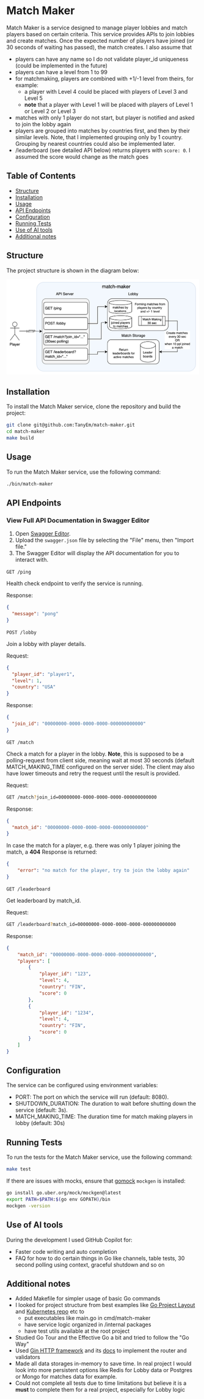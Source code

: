 # Match Maker

Match Maker is a service designed to manage player lobbies and match players based on certain criteria. This service provides APIs to join lobbies and create matches. Once the expected number of players have joined (or 30 seconds of waiting has passed), the match creates. I also assume that
- players can have any name so I do not validate player_id uniqueness (could be implemented in the future)
- players can have a level from 1 to 99
- for matchmaking, players are combined with +1/-1 level from theirs, for example:
  - a player with Level 4 could be placed with players of Level 3 and Level 5
  - **note** that a player with Level 1 will be placed with players of Level 1 or Level 2 or Level 3
- matches with only 1 player do not start, but player is notified and asked to join the lobby again
- players are grouped into matches by countries first, and then by their similar levels. Note, that I implemented grouping only by 1 country. Grouping by nearest countries could also be implemented later.
- /leaderboard (see detailed API below) returns players with `score: 0`. I assumed the score would change as the match goes

## Table of Contents

- [Structure](#structure)
- [Installation](#installation)
- [Usage](#usage)
- [API Endpoints](#api-endpoints)
- [Configuration](#configuration)
- [Running Tests](#running-tests)
- [Use of AI tools](#use-of-ai-tools)
- [Additional notes](#additional-notes)

## Structure

The project structure is shown in the diagram below:

![match-maker structure](pics/match-maker.png)

## Installation
To install the Match Maker service, clone the repository and build the project:

```bash
git clone git@github.com:TanyEm/match-maker.git
cd match-maker
make build
```

## Usage

To run the Match Maker service, use the following command:

```bash
./bin/match-maker
```

## API Endpoints

### View Full API Documentation in Swagger Editor
1. Open [Swagger Editor](https://editor.swagger.io/).
2. Upload the `swagger.json` file by selecting the "File" menu, then "Import file."
3. The Swagger Editor will display the API documentation for you to interact with.

`GET /ping`

Health check endpoint to verify the service is running.

Response:

```json
{
  "message": "pong"
}
```

`POST /lobby`

Join a lobby with player details.

Request:

```json
{
  "player_id": "player1",
  "level": 1,
  "country": "USA"
}
```

Response:

```json
{
  "join_id": "00000000-0000-0000-0000-000000000000"
}
```

`GET /match`

Check a match for a player in the lobby. **Note**, this is supposed to be a polling-request from client side, meaning wait at most 30 seconds (default MATCH_MAKING_TIME configured on the server side). The client may also have lower timeouts and retry the request until the result is provided.

Request:

```bash
GET /match?join_id=00000000-0000-0000-0000-000000000000
```

Response:

```json
{
  "match_id": "00000000-0000-0000-0000-000000000000"
}
```

In case the match for a player, e.g. there was only 1 player joining the match, a **404** Response is returned:
```json
{
	"error": "no match for the player, try to join the lobby again"
}
```

`GET /leaderboard`

Get leaderboard by match_id.

Request:

```bash
GET /leaderboard?match_id=00000000-0000-0000-0000-000000000000
```

Response:

```json
{
	"match_id": "00000000-0000-0000-0000-000000000000",
	"players": [
		{
			"player_id": "123",
			"level": 4,
			"country": "FIN",
			"score": 0
		},
		{
			"player_id": "1234",
			"level": 4,
			"country": "FIN",
			"score": 0
		}
	]
}
```

## Configuration

The service can be configured using environment variables:

 - PORT: The port on which the service will run (default: 8080).
 - SHUTDOWN_DURATION: The duration to wait before shutting down the service (default: 3s).
 - MATCH_MAKING_TIME: The duration time for match making players in lobby (default: 30s)

## Running Tests

To run the tests for the Match Maker service, use the following command:

```bash
make test
```

If there are issues with mocks, ensure that [gomock](https://github.com/uber-go/mock) `mockgen` is installed:

```bash
go install go.uber.org/mock/mockgen@latest
export PATH=$PATH:$(go env GOPATH)/bin
mockgen -version
```

## Use of AI tools

During the development I used GitHub Copilot for:

 - Faster code writing and auto completion
 - FAQ for how to do certain things in Go like channels, table tests, 30 second polling using context, graceful shutdown and so on

## Additional notes

 - Added Makefile for simpler usage of basic Go commands
 - I looked for project structure from best examples like [Go Project Layout](https://github.com/golang-standards/project-layout) and [Kubernetes repo](https://github.com/kubernetes/kubernetes) etc to
    - put executables like main.go in cmd/match-maker
    - have service logic organized in /internal packages
    - have test utils available at the root project
 - Studied Go Tour and the Effective Go a bit and tried to follow the "Go Way"
 - Used [Gin HTTP framework](https://github.com/gin-gonic/gin/tree/master) and its [docs](https://github.com/gin-gonic/gin/blob/master/docs/doc.md) to implement the router and validators
 - Made all data storages in-memory to save time. In real project I would look into more persistent options like Redis for Lobby data or Postgres or Mongo for matches data for example.
 - Could not complete all tests due to time limitations but believe it is a **must** to complete them for a real project, especially for Lobby logic
